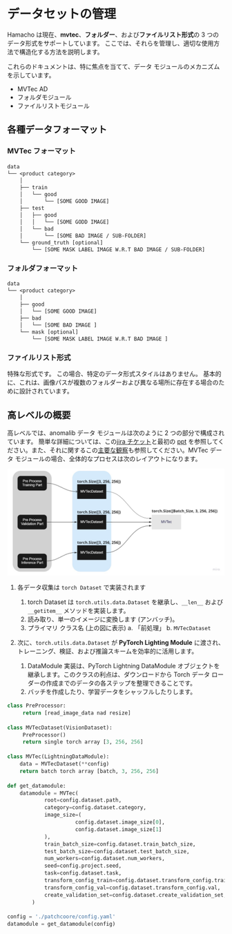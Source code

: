 # データセットの管理

Hamacho は現在、**mvtec**、**フォルダー**、および**ファイルリスト形式**の 3 つのデータ形式をサポートしています。 ここでは、それらを管理し、適切な使用方法で構造化する方法を説明します。

これらのドキュメントは、特に焦点を当てて、データ モジュールのメカニズムを示しています。

- MVTec AD
- フォルダモジュール
- ファイルリストモジュール

## 各種データフォーマット

### MVTec フォーマット
```
data
└── <product category>
    │
    ├── train
    │   └── good
    │       └── [SOME GOOD IMAGE]
    ├── test
    │   ├── good
    │   │   └── [SOME GODD IMAGE]
    │   └── bad
    │       └── [SOME BAD IMAGE / SUB-FOLDER]
    └── ground_truth [optional]
        └── [SOME MASK LABEL IMAGE W.R.T BAD IMAGE / SUB-FOLDER]
```
### フォルダフォーマット

```
data
└── <product category>
    │
    ├── good
    │   └── [SOME GOOD IMAGE]
    ├── bad
    │   └── [SOME BAD IMAGE ]
    └── mask [optional]
        └── [SOME MASK LABEL IMAGE W.R.T BAD IMAGE ]
```

### ファイルリスト形式
特殊な形式です。 この場合、特定のデータ形式スタイルはありません。 基本的に、これは、画像パスが複数のフォルダーおよび異なる場所に存在する場合のために設計されています。

## 高レベルの概要

高レベルでは、anomalib データ モジュールは次のように 2 つの部分で構成されています。
簡単な詳細については、この[jira チケット](https://chowagiken.atlassian.net/browse/WAD-72?focusedCommentId=17652)と最初の [ppt](https://chowagiken-my.sharepoint.com/:p:/g/personal/mohammed_innat_chowagiken_co_jp/Ef_uowcrhHZPgOuJBKRu-E8B6dlgDoQzfu76lzGCXrNrSw?e=dFbjiA) を参照してください。また、それに関するこの[主要な観察](https://gist.github.com/innat-asj/51ad6fccfcde2953576101c48a3589f5)も参照してください。MVTec データ モジュールの場合、全体的なプロセスは次のレイアウトになります。

![data-flow](./assets/data-flow.jpg)

1. 各データ収集は `torch Dataset` で実装されます
     1. torch Dataset は `torch.utils.data.Dataset` を継承し、`__len__` および `__getitem__` メソッドを実装します。
     2. 読み取り、単一のイメージに変換します (アンバッチ)。
     3. プライマリ クラス名 (上の図に表示)
         a. 「前処理」
         b. `MVTecDataset`
         
2. 次に、`torch.utils.data.Dataset` が **PyTorch Lighting Module** に渡され、トレーニング、検証、および推論スキームを効率的に活用します。
     1. DataModule 実装は、PyTorch Lightning DataModule オブジェクトを継承します。このクラスの利点は、ダウンロードから Torch データ ローダーの作成までのデータの各ステップを整理できることです。
     2. バッチを作成したり、学習データをシャッフルしたりします。




```python
class PreProcessor:
     return [read_image_data nad resize]

class MVTecDataset(VisionDataset):
     PreProcessor()
     return single torch array [3, 256, 256]

class MVTec(LightningDataModule):
    data = MVTecDataset(**config)
    return batch torch array [batch, 3, 256, 256]

def get_datamodule:
    datamodule = MVTec(
            root=config.dataset.path,
            category=config.dataset.category,
            image_size=(
                      config.dataset.image_size[0], 
                      config.dataset.image_size[1]
            ),
            train_batch_size=config.dataset.train_batch_size,
            test_batch_size=config.dataset.test_batch_size,
            num_workers=config.dataset.num_workers,
            seed=config.project.seed,
            task=config.dataset.task,
            transform_config_train=config.dataset.transform_config.train,
            transform_config_val=config.dataset.transform_config.val,
            create_validation_set=config.dataset.create_validation_set,
        )

config = './patchcoore/config.yaml'
datamodule = get_datamodule(config)
```